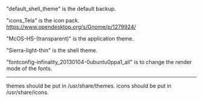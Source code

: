"default_shell_theme" is the default backup.

"icons_Tela" is the icon pack.
https://www.opendesktop.org/s/Gnome/p/1279924/

"McOS-HS-(transparent)" is the application theme. 

"Sierra-light-thin" is the shell theme.

"fontconfig-infinality_20130104-0ubuntu0ppa1_all" is to change the render mode of the fonts.
****
themes should be put in /usr/share/themes.
icons should be put in /usr/share/icons.
